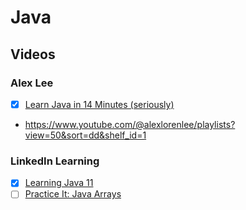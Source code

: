 # Java

## Videos

### Alex Lee

- [x] [Learn Java in 14 Minutes (seriously)](https://www.youtube.com/watch?v=RRubcjpTkks)
- https://www.youtube.com/@alexlorenlee/playlists?view=50&sort=dd&shelf_id=1

### LinkedIn Learning

- [x] [Learning Java 11](https://www.linkedin.com/learning/learning-java-11)
- [ ] [Practice It: Java Arrays](https://www.linkedin.com/learning/practice-it-java-arrays)
